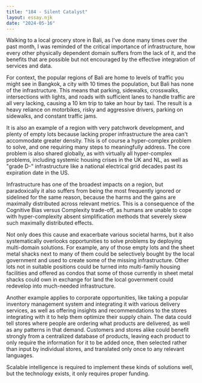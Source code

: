 ```yaml
---
title: "184 - Silent Catalyst"
layout: essay.njk
date: "2024-05-16"
---
```


Walking to a local grocery store in Bali, as I've done many times over the past month, I was reminded of the critical importance of infrastructure, how every other physically dependent domain suffers from the lack of it, and the benefits that are possible but not encouraged by the effective integration of services and data.

For context, the popular regions of Bali are home to levels of traffic you might see in Bangkok, a city with 10 times the population, but Bali has none of the infrastructure. This means that parking, sidewalks, crosswalks, intersections with lights, and roads with sufficient lanes to handle traffic are all very lacking, causing a 10 km trip to take an hour by taxi. The result is a heavy reliance on motorbikes, risky and aggressive drivers, parking on sidewalks, and constant traffic jams.

It is also an example of a region with very patchwork development, and plenty of empty lots because lacking proper infrastructure the area can't accommodate greater density. This is of course a hyper-complex problem to solve, and one requiring many steps to meaningfully address. The core problem is also shared globally, as with virtually all hyper-complex problems, including systemic housing crises in the UK and NL, as well as "grade D-" infrastructure like a national electrical grid decades past its expiration date in the US.

Infrastructure has one of the broadest impacts on a region, but paradoxically it also suffers from being the most frequently ignored or sidelined for the same reason, because the harms and the gains are maximally distributed across relevant metrics. This is a consequence of the Cognitive Bias versus Complexity trade-off, as humans are unable to cope with hyper-complexity absent simplification methods that severely skew such maximally distributed effects.

Not only does this cause and exacerbate various societal harms, but it also systematically overlooks opportunities to solve problems by deploying multi-domain solutions. For example, any of those empty lots and the sheet metal shacks next to many of them could be selectively bought by the local government and used to create some of the missing infrastructure. Other lots not in suitable positions could be turned into multi-family housing facilities and offered as condos that some of those currently in sheet metal shacks could own in exchange for land the local government could redevelop into much-needed infrastructure.

Another example applies to corporate opportunities, like taking a popular inventory management system and integrating it with various delivery services, as well as offering insights and recommendations to the stores integrating with it to help them optimize their supply chain. The data could tell stores where people are ordering what products are delivered, as well as any patterns in that demand. Customers and stores alike could benefit strongly from a centralized database of products, leaving each product to only require the information for it to be added once, then selected rather than input by individual stores, and translated only once to any relevant languages.

Scalable intelligence is required to implement these kinds of solutions well, but the technology exists, it only requires proper funding.
